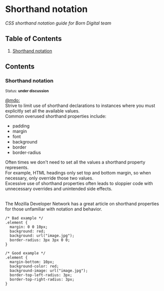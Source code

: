 # Shorthand notation

*CSS shorthand notation guide for Born Digital team*

## Table of Contents

  1. [Shorthand notation](#shorthand-notation)
  
## Contents

### Shorthand notation

<sup>Status: **under discussion** </sup>

[@mdo:](http://codeguide.co/#html-reducing-markup) <br>
Strive to limit use of shorthand declarations to instances where you must explicitly set all the available values. <br>
Common overused shorthand properties include: <br>

<ul>
<li>padding</li>
<li>margin</li>
<li>font</li>
<li>background</li>
<li>border</li>
<li>border-radius</li>  
</ul>

Often times we don't need to set all the values a shorthand property represents. <br>
For example, HTML headings only set top and bottom margin, so when necessary, only override those two values. <br>
Excessive use of shorthand properties often leads to sloppier code with unnecessary overrides and unintended side effects. <br> <br>

The Mozilla Developer Network has a great article on shorthand properties for those unfamiliar with notation and behavior. <br>

```
/* Bad example */
.element {
  margin: 0 0 10px;
  background: red;
  background: url("image.jpg");
  border-radius: 3px 3px 0 0;
}

/* Good example */
.element {
  margin-bottom: 10px;
  background-color: red;
  background-image: url("image.jpg");
  border-top-left-radius: 3px;
  border-top-right-radius: 3px;
}
```
